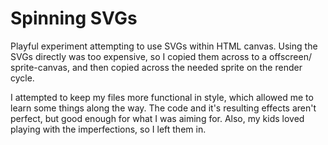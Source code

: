 # Spinning SVGs

Playful experiment attempting to use SVGs within HTML canvas. Using the SVGs
directly was too expensive, so I copied them across to a offscreen/
sprite-canvas, and then copied across the needed sprite on the render cycle.

I attempted to keep my files more functional in style, which allowed me to learn
some things along the way. The code and it's resulting effects aren't perfect,
but good enough for what I was aiming for. Also, my kids loved playing with the
imperfections, so I left them in.
